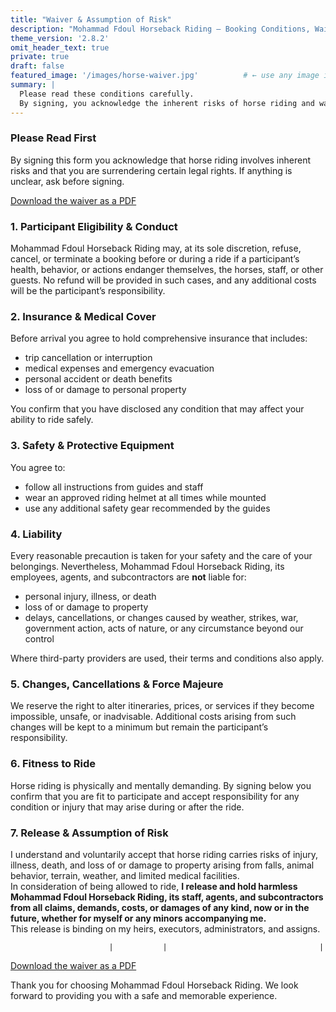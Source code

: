 ```yaml
---
title: "Waiver & Assumption of Risk"
description: "Mohammad Fdoul Horseback Riding – Booking Conditions, Waiver & Assumption of Risk"
theme_version: '2.8.2'
omit_header_text: true
private: true
draft: false
featured_image: '/images/horse-waiver.jpg'          # ← use any image in /static/images
summary: |
  Please read these conditions carefully.  
  By signing, you acknowledge the inherent risks of horse riding and waive certain legal rights.
---
```



###  Please Read First  
By signing this form you acknowledge that horse riding involves inherent risks and that you are surrendering certain legal rights. If anything is unclear, ask before signing.

[Download the waiver as a PDF](docs/waiver.pdf)


### 1. Participant Eligibility & Conduct  
Mohammad Fdoul Horseback Riding may, at its sole discretion, refuse, cancel, or terminate a booking before or during a ride if a participant’s health, behavior, or actions endanger themselves, the horses, staff, or other guests. No refund will be provided in such cases, and any additional costs will be the participant’s responsibility.



### 2. Insurance & Medical Cover  
Before arrival you agree to hold comprehensive insurance that includes:  

* trip cancellation or interruption  
* medical expenses and emergency evacuation  
* personal accident or death benefits  
* loss of or damage to personal property  

You confirm that you have disclosed any condition that may affect your ability to ride safely.



### 3. Safety & Protective Equipment  
You agree to:  

* follow all instructions from guides and staff  
* wear an approved riding helmet at all times while mounted  
* use any additional safety gear recommended by the guides  



### 4. Liability  
Every reasonable precaution is taken for your safety and the care of your belongings. Nevertheless, Mohammad Fdoul Horseback Riding, its employees, agents, and subcontractors are **not** liable for:

* personal injury, illness, or death  
* loss of or damage to property  
* delays, cancellations, or changes caused by weather, strikes, war, government action, acts of nature, or any circumstance beyond our control  

Where third-party providers are used, their terms and conditions also apply.



### 5. Changes, Cancellations & Force Majeure  
We reserve the right to alter itineraries, prices, or services if they become impossible, unsafe, or inadvisable. Additional costs arising from such changes will be kept to a minimum but remain the participant’s responsibility.



### 6. Fitness to Ride  
Horse riding is physically and mentally demanding. By signing below you confirm that you are fit to participate and accept responsibility for any condition or injury that may arise during or after the ride.


### 7. Release & Assumption of Risk  
I understand and voluntarily accept that horse riding carries risks of injury, illness, death, and loss of or damage to property arising from falls, animal behavior, terrain, weather, and limited medical facilities.  
In consideration of being allowed to ride, **I release and hold harmless Mohammad Fdoul Horseback Riding, its staff, agents, and subcontractors from all claims, demands, costs, or damages of any kind, now or in the future, whether for myself or any minors accompanying me.**  
This release is binding on my heirs, executors, administrators, and assigns.


                          |           |                                  |

[Download the waiver as a PDF](docs/waiver.pdf)

Thank you for choosing Mohammad Fdoul Horseback Riding. We look forward to providing you with a safe and memorable experience.
